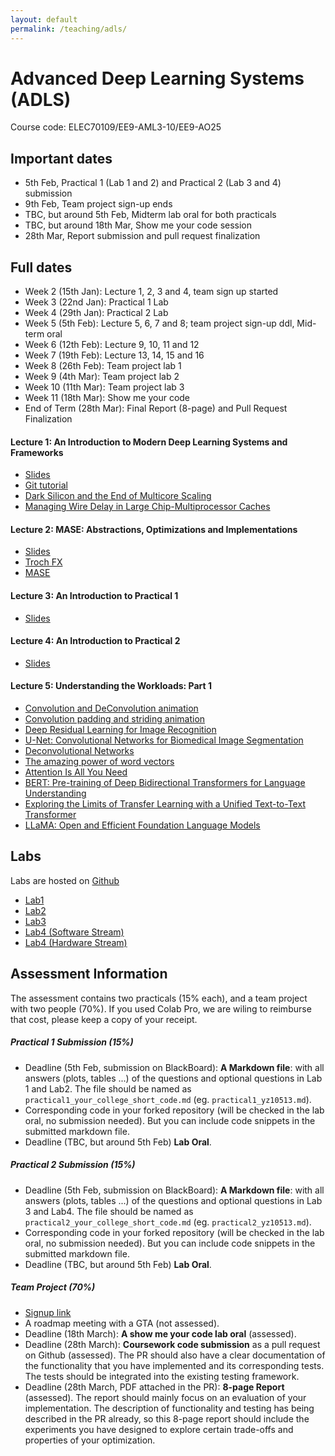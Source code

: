 ```yaml
---
layout: default
permalink: /teaching/adls/
---
```


# Advanced Deep Learning Systems (ADLS)

Course code: ELEC70109/EE9-AML3-10/EE9-AO25

## Important dates

- 5th Feb, Practical 1 (Lab 1 and 2) and Practical 2 (Lab 3 and 4) submission
- 9th Feb, Team project sign-up ends
- TBC, but around 5th Feb, Midterm lab oral for both practicals
- TBC, but around 18th Mar, Show me your code session
- 28th Mar, Report submission and pull request finalization

## Full dates

- Week 2 (15th Jan): Lecture 1, 2, 3 and 4, team sign up started
- Week 3 (22nd Jan): Practical 1 Lab
- Week 4 (29th Jan): Practical 2 Lab
- Week 5 (5th Feb): Lecture 5, 6, 7 and 8; team project sign-up ddl, Mid-term oral
- Week 6 (12th Feb): Lecture 9, 10, 11 and 12
- Week 7 (19th Feb): Lecture 13, 14, 15 and 16
- Week 8 (26th Feb): Team project lab 1
- Week 9 (4th Mar): Team project lab 2
- Week 10 (11th Mar): Team project lab 3
- Week 11 (18th Mar): Show me your code
- End of Term (28th Mar): Final Report (8-page) and Pull Request Finalization


#### Lecture 1: An Introduction to Modern Deep Learning Systems and Frameworks

- <a href="../../assets/pdf/adls/lecture1.pdf">Slides</a>
- [Git tutorial](https://jianyicheng-research.notion.site/Git-Tutorial-516864ab8fa04242ad520652744b931f)
- [Dark Silicon and the End of Multicore Scaling](https://research.cs.wisc.edu/vertical/papers/2011/isca11-darksilicon.pdf)
- [Managing Wire Delay in Large Chip-Multiprocessor Caches](https://ieeexplore.ieee.org/abstract/document/1551004?casa_token=P5sarPuvBZ4AAAAA:eh8TDWxx89Z04mkFw2KdFrvWhD2raDe_u66ES8e5ZEpxq276zQ0wfs2uE6tWVdQhodRf9lSmAQ)

#### Lecture 2: MASE: Abstractions, Optimizations and Implementations

- <a href="../../assets/pdf/adls/lecture2.pdf">Slides</a>
- [Troch FX](https://pytorch.org/docs/stable/fx.html)
- [MASE](https://github.com/DeepWok/mase)

#### Lecture 3: An Introduction to Practical 1

- <a href="../../assets/pdf/adls/lecture3.pdf">Slides</a>

#### Lecture 4: An Introduction to Practical 2

- <a href="../../assets/pdf/adls/lecture4.pdf">Slides</a>


#### Lecture 5: Understanding the Workloads: Part 1

<!-- - <a href="../../assets/pdf/ie/lecture3.pdf">Slides</a> -->
- [Convolution and DeConvolution animation](https://github.com/vdumoulin/conv_arithmetic/blob/master/README.md)
- [Convolution padding and striding animation](https://hannibunny.github.io/mlbook/neuralnetworks/convolutionDemos.html)
- [Deep Residual Learning for Image Recognition](https://arxiv.org/abs/1512.03385)
- [U-Net: Convolutional Networks for Biomedical Image Segmentation](https://arxiv.org/abs/1505.04597)
- [Deconvolutional Networks](https://ieeexplore.ieee.org/document/5539957)
- [The amazing power of word vectors](https://blog.acolyer.org/2016/04/21/the-amazing-power-of-word-vectors/)
- [Attention Is All You Need](<https://arxiv.org/abs/1706.03762>)
- [BERT: Pre-training of Deep Bidirectional Transformers for Language Understanding](<https://arxiv.org/abs/1810.04805>)
- [Exploring the Limits of Transfer Learning with a Unified Text-to-Text Transformer](<https://arxiv.org/abs/1910.10683>)
- [LLaMA: Open and Efficient Foundation Language Models](<https://arxiv.org/abs/2302.13971>)

## Labs

Labs are hosted on [Github](https://github.com/DeepWok/mase/tree/main/docs/labs)

- [Lab1](https://github.com/DeepWok/mase/blob/main/docs/labs/lab1.md)
- [Lab2](https://github.com/DeepWok/mase/blob/main/docs/labs/lab2.md)
- [Lab3](https://github.com/DeepWok/mase/blob/main/docs/labs/lab3.md)
- [Lab4 (Software Stream)](https://github.com/DeepWok/mase/blob/main/docs/labs/lab4-software.md)
- [Lab4 (Hardware Stream)](https://github.com/DeepWok/mase/blob/main/docs/labs/lab4-hardware.md)

## Assessment Information

The assessment contains two practicals (15% each), and a team project with two people (70%).
If you used Colab Pro, we are wiling to reimburse that cost, please keep a copy of your receipt.

##### Practical 1 Submission (15%)

 - Deadline (5th Feb, submission on BlackBoard): **A Markdown file**: with all answers (plots, tables ...) of the questions and optional questions in Lab 1 and Lab2. The file should be named as `practical1_your_college_short_code.md` (eg. `practical1_yz10513.md`). 
 - Corresponding code in your forked repository (will be checked in the lab oral, no submission needed). But you can include code snippets in the submitted markdown file.
 - Deadline (TBC, but around 5th Feb) **Lab Oral**.

##### Practical 2 Submission (15%)

 - Deadline (5th Feb, submission on BlackBoard): **A Markdown file**: with all answers (plots, tables ...) of the questions and optional questions in Lab 3 and Lab4. The file should be named as `practical2_your_college_short_code.md` (eg. `practical2_yz10513.md`). 
 - Corresponding code in your forked repository (will be checked in the lab oral, no submission needed). But you can include code snippets in the submitted markdown file.
 - Deadline (TBC, but around 5th Feb) **Lab Oral**.

##### Team Project (70%)

- [Signup link](https://docs.google.com/spreadsheets/d/1atlb43T8x6Gv5idg0eupLlW1REFDdblw3pBgsSWci7E/edit?usp=sharing)
- A roadmap meeting with a GTA (not assessed).
- Deadline (18th March): **A show me your code lab oral** (assessed).  
- Deadline (28th March): **Coursework code submission** as a pull request on Github (assessed). The PR should also have a clear documentation of the functionality that you have implemented and its corresponding tests. The tests should be integrated into the existing testing framework.
- Deadline (28th March, PDF attached in the PR): **8-page Report** (assessed). The report should mainly focus on an evaluation of your implementation. The description of functionality and testing has being described in the PR already, so this 8-page report should include the experiments you have designed to explore certain trade-offs and properties of your optimization.